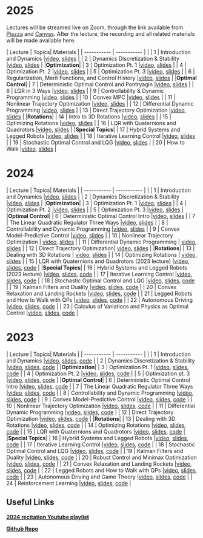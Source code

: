 # 2025

Lectures will be streamed live on Zoom, through the link available from [Piazza](https://piazza.com/cmu/spring2025/16745/home) and [Canvas](https://canvas.cmu.edu/courses/46532). After the lecture, the recording and all related materials will be made available here.

| Lecture     | Topics| Materials |
| ----------- | -----------         | | 
| 1     | Introduction and Dynamics      |[video](https://www.youtube.com/watch?v=SvAYJC7jug8&list=PLZnJoM76RM6IAJfMXd1PgGNXn3dxhkVgI), [slides](https://github.com/Optimal-Control-16-745/lecture-notebooks/tree/main/Lecture%201) |
| 2     | Dynamics Discretization & Stability      |[video](https://www.youtube.com/watch?v=_Swoo8n7DFM&list=PLZnJoM76RM6IAJfMXd1PgGNXn3dxhkVgI&index=2), [slides](https://github.com/Optimal-Control-16-745/lecture-notebooks/tree/main/Lecture%202) |
|**Optimization**|
| 3     | Optimization Pt. 1      |[video](https://www.youtube.com/watch?v=f7yF0KOV-sI&list=PLZnJoM76RM6IAJfMXd1PgGNXn3dxhkVgI&index=3), [slides](https://github.com/Optimal-Control-16-745/lecture-notebooks/tree/main/Lecture%203) |
| 4     | Optimization Pt. 2      |[video](https://www.youtube.com/watch?v=lIuPIlDxLNU&list=PLZnJoM76RM6IAJfMXd1PgGNXn3dxhkVgI&index=4), [slides](https://github.com/Optimal-Control-16-745/lecture-notebooks/tree/main/Lecture%204) |
| 5     | Optimization Pt. 3      |[video](https://www.youtube.com/watch?v=bsBXk17rff4&list=PLZnJoM76RM6IAJfMXd1PgGNXn3dxhkVgI&index=5), [slides](https://github.com/Optimal-Control-16-745/lecture-notebooks/tree/main/Lecture%205) |
| 6     | Regularization, Merit Functions, and Control History  |[video](https://www.youtube.com/watch?v=8N10U68kS5M&list=PLZnJoM76RM6IAJfMXd1PgGNXn3dxhkVgI&index=6), [slides](https://github.com/Optimal-Control-16-745/lecture-notebooks/tree/main/Lecture%206) |
|**Optimal Control**|
| 7     | Deterministic Optimal Control and Pontryagin  |[video](https://www.youtube.com/watch?v=ZoLmQB6C7WU&list=PLZnJoM76RM6IAJfMXd1PgGNXn3dxhkVgI&index=7), [slides](https://github.com/Optimal-Control-16-745/lecture-notebooks/tree/main/Lecture%207) |
| 8     | LQR in 3 Ways  |[video](https://www.youtube.com/watch?v=9_je9YOKtew&list=PLZnJoM76RM6IAJfMXd1PgGNXn3dxhkVgI&index=8), [slides](https://github.com/Optimal-Control-16-745/lecture-notebooks/tree/main/Lecture%208) |
| 9     | Controllability & Dynamic Programming  |[video](https://www.youtube.com/watch?v=RtGsW12LRjk&list=PLZnJoM76RM6IAJfMXd1PgGNXn3dxhkVgI&index=9), [slides](https://github.com/Optimal-Control-16-745/lecture-notebooks/tree/main/Lecture%209) |
| 10     | Convex MPC  |[video](https://www.youtube.com/watch?v=J7lh-uF3wlY&list=PLZnJoM76RM6IAJfMXd1PgGNXn3dxhkVgI&index=10), [slides](https://github.com/Optimal-Control-16-745/lecture-notebooks/tree/main/Lecture%2010) |
| 11     | Nonlinear Trajectory Optimization  |[video](https://www.youtube.com/watch?v=ERGKQ2ieYW8&list=PLZnJoM76RM6IAJfMXd1PgGNXn3dxhkVgI&index=11), [slides](https://github.com/Optimal-Control-16-745/lecture-notebooks/tree/main/Lecture%2011) |
| 12     | Differential Dynamic Programming  |[video](https://www.youtube.com/watch?v=JFiIZ8Iwj6Y&list=PLZnJoM76RM6IAJfMXd1PgGNXn3dxhkVgI&index=12), [slides](https://github.com/Optimal-Control-16-745/lecture-notebooks/tree/main/Lecture%2012) |
| 13     | Direct Trajectory Optimization  |[video](https://www.youtube.com/watch?v=8VZ0MZ_JpgE&list=PLZnJoM76RM6IAJfMXd1PgGNXn3dxhkVgI&index=13), [slides](https://github.com/Optimal-Control-16-745/lecture-notebooks/tree/main/Lecture%2013) |
|**Rotations**|
| 14     | Intro to 3D Rotations  |[video](https://www.youtube.com/watch?v=x5DJ8yh-674&list=PLZnJoM76RM6IAJfMXd1PgGNXn3dxhkVgI&index=14), [slides](https://github.com/Optimal-Control-16-745/lecture-notebooks/tree/main/Lecture%2014) |
| 15     | Optimizing Rotations  |[video](https://www.youtube.com/watch?v=bR6xadliH-c&list=PLZnJoM76RM6IAJfMXd1PgGNXn3dxhkVgI&index=15), [slides](https://github.com/Optimal-Control-16-745/lecture-notebooks/tree/main/Lecture%2015) |
| 16     | LQR with Quaternions and Quadrotors  |[video](https://www.youtube.com/watch?v=1sKMUrS4Mvk&list=PLZnJoM76RM6IAJfMXd1PgGNXn3dxhkVgI&index=16), [slides](https://github.com/Optimal-Control-16-745/lecture-notebooks/tree/main/Lecture%2016) |
|**Special Topics**|
| 17     | Hybrid Systems and Legged Robots  |[video](https://www.youtube.com/watch?v=QLyXkH4Jx1I&list=PLZnJoM76RM6IAJfMXd1PgGNXn3dxhkVgI&index=17), [slides](https://github.com/Optimal-Control-16-745/lecture-notebooks/tree/main/Lecture%2017) |
| 18     | Iterative Learning Control  |[video](https://www.youtube.com/watch?v=vbW5G5GydDU&list=PLZnJoM76RM6IAJfMXd1PgGNXn3dxhkVgI&index=18), [slides](https://github.com/Optimal-Control-16-745/lecture-notebooks/tree/main/Lecture%2018) |
| 19     | Stochastic Optimal Control and LQG  |[video](https://www.youtube.com/watch?v=FDZcYgEz5Qo&list=PLZnJoM76RM6IAJfMXd1PgGNXn3dxhkVgI&index=19), [slides](https://github.com/Optimal-Control-16-745/lecture-notebooks/tree/main/Lecture%2019) |
| 20     | How to Walk  |[video](https://www.youtube.com/watch?v=6mLonLAOpps&list=PLZnJoM76RM6IAJfMXd1PgGNXn3dxhkVgI&index=20), [slides](https://github.com/Optimal-Control-16-745/lecture-notebooks/tree/main/Lecture%2020) |

# 2024

| Lecture     | Topics| Materials |
| ----------- | -----------         | | 
| 1     | Introduction and Dynamics      |[video](https://www.youtube.com/watch?v=Kj88Nory8ec), [slides](https://github.com/Optimal-Control-16-745/lecture-notebooks/tree/master/Lecture%201) |
| 2     | Dynamics Discretization & Stability      |[video](https://youtu.be/Ne6oUqjAT6o), [slides](https://github.com/Optimal-Control-16-745/lecture-notebooks/tree/master/Lecture%202) |
|**Optimization**|
| 3     | Optimization Pt. 1      |[video](https://www.youtube.com/watch?v=FV8r2o0ZUiM), [slides](https://github.com/Optimal-Control-16-745/lecture-notebooks/tree/master/Lecture%203) |
| 4     | Optimization Pt. 2      |[video](https://www.youtube.com/watch?v=VPvpe75JHNQ), [slides](https://github.com/Optimal-Control-16-745/lecture-notebooks/tree/master/Lecture%204) |
| 5     | Optimization Pt. 3      |[video](https://www.youtube.com/watch?v=-f1pu8vsnYw), [slides](https://github.com/Optimal-Control-16-745/lecture-notebooks/tree/master/Lecture%205) |
|**Optimal Control**|
| 6     | Deterministic Optimal Control Intro      |[video](https://www.youtube.com/watch?v=u9vNBi62HsI), [slides](https://github.com/Optimal-Control-16-745/lecture-notebooks/tree/master/Lecture%206) |
| 7     | The Linear Quadratic Regulator Three Ways      |[video](https://www.youtube.com/watch?v=LcLCE7KiEB8), [slides](https://github.com/Optimal-Control-16-745/lecture-notebooks/tree/master/Lecture%207) |
| 8     | Controllability and Dynamic Programming      |[video](https://www.youtube.com/watch?v=cgRaP_TYZow), [slides](https://github.com/Optimal-Control-16-745/lecture-notebooks/tree/master/Lecture%208) |
| 9     | Convex Model-Predictive Control      |[video](https://www.youtube.com/watch?v=i-XEj8JY4Y0), [slides](https://github.com/Optimal-Control-16-745/lecture-notebooks/tree/master/Lecture%209) |
| 10    | Nonlinear Trajectory Optimization | [video](https://www.youtube.com/watch?v=t0vaNTZIC20), [slides](https://github.com/Optimal-Control-16-745/lecture-notebooks/tree/master/Lecture%2010) |
| 11    | Differential Dynamic Programming | [video](https://www.youtube.com/watch?v=qusvkcoHyz0), [slides](https://github.com/Optimal-Control-16-745/lecture-notebooks/tree/master/Lecture%2011) |
| 12    | Direct Trajectory Optimization| [video](https://youtu.be/8VAiAxa6-sM?si=OwQXgYkxcPXdHRyC), [slides](https://github.com/Optimal-Control-16-745/lecture-notebooks/tree/master/Lecture%2012) |
|**Rotations**|
| 13    | Dealing with 3D Rotations | [video](https://youtu.be/0ONcoIqfT5E?si=Q1at3Kxm8rOrmg2i), [slides](https://github.com/Optimal-Control-16-745/lecture-notebooks/tree/master/Lecture%2013) |
| 14    | Optimizing Rotations | [video](https://www.youtube.com/watch?v=8InVEfutyrQ), [slides](https://github.com/Optimal-Control-16-745/lecture-notebooks/tree/master/Lecture%2014) |
| 15     | LQR with Quaternions and Quadrotors (2023 lecture)  |[video](https://youtu.be/AxmE2uTPglg?si=3yci5Z8Dkhttcmsj), [slides](https://github.com/Optimal-Control-16-745/lecture-notebooks-2023/blob/main/Lecture%2015/Lecture%2015.pdf), [code](https://github.com/Optimal-Control-16-745/lecture-notebooks-2023/tree/main/Lecture%2015) | 
|**Special Topics**|
| 16     | Hybrid Systems and Legged Robots (2023 lecture)    |[video](https://youtu.be/3k2HXavhaY0?si=5VEvY7aWaGthtOvB), [slides](https://github.com/Optimal-Control-16-745/lecture-notebooks-2023/blob/main/Lecture%2016/Lecture%2016.pdf), [code](https://github.com/Optimal-Control-16-745/lecture-notebooks-2023/tree/main/Lecture%2016) | 
| 17     | Iterative Learning Control    |[video](https://www.youtube.com/watch?v=sscRS2RMVvw&t=1468s), [slides](https://github.com/Optimal-Control-16-745/lecture-notebooks/blob/master/Lecture%2017/Lecture%2017.pdf), [code](https://github.com/Optimal-Control-16-745/lecture-notebooks/tree/master/Lecture%2017) | 
| 18     | Stochastic Optimal Control and LQG     |[video](https://www.youtube.com/watch?v=gYXqNfmEW18), [slides](https://github.com/Optimal-Control-16-745/lecture-notebooks/blob/master/Lecture%2018/Lecture%2018.pdf), [code](https://github.com/Optimal-Control-16-745/lecture-notebooks/tree/master/Lecture%2018) | 
| 19     | Kalman Filters and Duality    |[video](https://www.youtube.com/watch?v=D2TvCKTEfbI), [slides](https://github.com/Optimal-Control-16-745/lecture-notebooks/blob/master/Lecture%2019/Lecture%2019.pdf), [code](https://github.com/Optimal-Control-16-745/lecture-notebooks/tree/master/Lecture%2019) | 
| 20     | Convex Relaxation and Landing Rockets |[video](https://www.youtube.com/watch?v=tiwFETCw5lw), [slides](https://github.com/Optimal-Control-16-745/lecture-notebooks/blob/master/Lecture%2020/Lecture%2020.pdf), [code](https://github.com/Optimal-Control-16-745/lecture-notebooks/tree/master/Lecture%2020) | 
| 21     | Legged Robots and How to Walk with QPs |[video](https://www.youtube.com/watch?v=O3V2h7-jIzg), [slides](https://github.com/Optimal-Control-16-745/lecture-notebooks/blob/master/Lecture%2021/Lecture%2021.pdf), [code](https://github.com/Optimal-Control-16-745/lecture-notebooks/tree/master/Lecture%2021) | 
| 22     | Autonomous Driving |[video](https://www.youtube.com/watch?v=4Fh0wIqaynQ), [slides](https://github.com/Optimal-Control-16-745/lecture-notebooks/blob/master/Lecture%2022/Lecture%2022.pdf), [code](https://github.com/Optimal-Control-16-745/lecture-notebooks/tree/master/Lecture%2022) | 
| 23     | Calculus of Variations and Physics as Optimal Control |[video](https://youtu.be/YbCb44ViwPU?si=eTXiPsourwF-aQ50), [slides](https://github.com/Optimal-Control-16-745/lecture-notebooks/blob/master/Lecture%2023/Lecture%2023.pdf), [code](https://github.com/Optimal-Control-16-745/lecture-notebooks/tree/master/Lecture%2023) | 

# 2023 

| Lecture     | Topics| Materials |
| ----------- | -----------         | | 
| 1     | Introduction and Dynamics      |[video](https://youtu.be/6rUdAOCNXAU?si=YeY1J_Qo8MD-uSep), [slides](https://github.com/Optimal-Control-16-745/lecture-notebooks-2023/blob/main/Lecture%201/Intro.pdf), [code](https://github.com/Optimal-Control-16-745/lecture-notebooks-2023/tree/main/Lecture%201) |
| 2     | Dynamics Discretization & Stability     |[video](https://youtu.be/GwinMLqsNuw?si=R-p1PJ_FrNwfl1H3), [slides](https://github.com/Optimal-Control-16-745/lecture-notebooks-2023/blob/main/Lecture%202/Lecture%202.pdf), [code](https://github.com/Optimal-Control-16-745/lecture-notebooks-2023/tree/main/Lecture%202) | 
|**Optimization**|
| 3     | Optimization Pt. 1     |[video](https://youtu.be/WQRaUCNCYwI?si=BJhQbsUZbEWYvubI), [slides](https://github.com/Optimal-Control-16-745/lecture-notebooks-2023/blob/main/Lecture%203/Lecture%203.pdf), [code](https://github.com/Optimal-Control-16-745/lecture-notebooks-2023/tree/main/Lecture%203) | 
| 4     | Optimization Pt. 2     |[video](https://youtu.be/0U8S6qIBvKM?si=NX4fSO0-oIwxOlAj), [slides](https://github.com/Optimal-Control-16-745/lecture-notebooks-2023/blob/main/Lecture%204/Lecture%204.pdf), [code](https://github.com/Optimal-Control-16-745/lecture-notebooks-2023/tree/main/Lecture%204) | 
| 5     | Optimization pt. 3     |[video](https://youtu.be/V9oHEF1OUHQ?si=PzZ4V_Y48jMS6hHP), [slides](https://github.com/Optimal-Control-16-745/lecture-notebooks-2023/blob/main/Lecture%205/Lecture%205.pdf), [code](https://github.com/Optimal-Control-16-745/lecture-notebooks-2023/tree/main/Lecture%205) | 
|**Optimal Control**|
| 6     | Deterministic Optimal Control Intro     |[video](https://youtu.be/U9zrNwMXktQ?si=r-GPCgq7NIX5bwBL), [slides](https://github.com/Optimal-Control-16-745/lecture-notebooks-2023/blob/main/Lecture%206/Lecture%206.pdf), [code](https://github.com/Optimal-Control-16-745/lecture-notebooks-2023/tree/main/Lecture%206) | 
| 7     | The Linear Quadratic Regulator Three Ways    |[video](https://youtu.be/yYmaNqA9_ZU?si=MY-U6_4HfhtBX3fb), [slides](https://github.com/Optimal-Control-16-745/lecture-notebooks-2023/blob/main/Lecture%207/Lecture%207.pdf), [code](https://github.com/Optimal-Control-16-745/lecture-notebooks-2023/tree/main/Lecture%207) | 
| 8     | Controllability and Dynamic Programming    |[video](https://youtu.be/WoGAwiMnCFA?si=wQFtTniN6-QlC_P-), [slides](https://github.com/Optimal-Control-16-745/lecture-notebooks-2023/blob/main/Lecture%208/Lecture%208.pdf), [code](https://github.com/Optimal-Control-16-745/lecture-notebooks-2023/tree/main/Lecture%208) | 
| 9     | Convex Model-Predictive Control    |[video](https://youtu.be/-5iWPI3BIkU?si=tRF-8LFNlDtca0tl), [slides](https://github.com/Optimal-Control-16-745/lecture-notebooks-2023/blob/main/Lecture%209/Lecture%209.pdf), [code](https://github.com/Optimal-Control-16-745/lecture-notebooks-2023/tree/main/Lecture%209) | 
| 10     | Nonlinear Trajectory Optimization     |[video](https://youtu.be/Wz5kwy1J8ZE?si=CB3dkjNadbzpXj0u), [slides](https://github.com/Optimal-Control-16-745/lecture-notebooks-2023/blob/main/Lecture%2010/Lecture%2010.pdf), [code](https://github.com/Optimal-Control-16-745/lecture-notebooks-2023/tree/main/Lecture%2010) | 
| 11     | Differential Dynamic Programming    |[video](https://youtu.be/hUf5YhSptLs?si=_uj_qYZNacnVxhFs), [slides](https://github.com/Optimal-Control-16-745/lecture-notebooks-2023/blob/main/Lecture%2011/Lecture%2011.pdf), [code](https://github.com/Optimal-Control-16-745/lecture-notebooks-2023/tree/main/Lecture%2011) | 
| 12     | Direct Trajectory Optimization    |[video](https://youtu.be/Oh4BfRX5ILg?si=oyGNnteoCkg4LeV3), [slides](https://github.com/Optimal-Control-16-745/lecture-notebooks-2023/blob/main/Lecture%2012/Lecture%2012.pdf), [code](https://github.com/Optimal-Control-16-745/lecture-notebooks-2023/tree/main/Lecture%2012) | 
|**Rotations**|
| 13     | Dealing with 3D Rotations    |[video](https://youtu.be/6iuN9l1bwm8?si=T9Y8VXZ0AYWHIiDe), [slides](https://github.com/Optimal-Control-16-745/lecture-notebooks-2023/blob/main/Lecture%2013/Lecture%2013.pdf), [code](https://github.com/Optimal-Control-16-745/lecture-notebooks-2023/tree/main/Lecture%2013) | 
| 14     | Optimizing Rotations    |[video](https://youtu.be/7t9HWMWBq70?si=SsNPUSlmQjIe7QAp), [slides](https://github.com/Optimal-Control-16-745/lecture-notebooks-2023/blob/main/Lecture%2014/Lecture%2014.pdf), [code](https://github.com/Optimal-Control-16-745/lecture-notebooks-2023/tree/main/Lecture%2014) | 
| 15     | LQR with Quaternions and Quadrotors    |[video](https://youtu.be/AxmE2uTPglg?si=3yci5Z8Dkhttcmsj), [slides](https://github.com/Optimal-Control-16-745/lecture-notebooks-2023/blob/main/Lecture%2015/Lecture%2015.pdf), [code](https://github.com/Optimal-Control-16-745/lecture-notebooks-2023/tree/main/Lecture%2015) | 
|**Special Topics**|
| 16     | Hybrid Systems and Legged Robots     |[video](https://youtu.be/3k2HXavhaY0?si=5VEvY7aWaGthtOvB), [slides](https://github.com/Optimal-Control-16-745/lecture-notebooks-2023/blob/main/Lecture%2016/Lecture%2016.pdf), [code](https://github.com/Optimal-Control-16-745/lecture-notebooks-2023/tree/main/Lecture%2016) | 
| 17     | Iterative Learning Control    |[video](https://youtu.be/JXZbrzJiUo4?si=uHAv-97zfqQWYM3u), [slides](https://github.com/Optimal-Control-16-745/lecture-notebooks-2023/blob/main/Lecture%2017/Lecture%2017.pdf), [code](https://github.com/Optimal-Control-16-745/lecture-notebooks-2023/tree/main/Lecture%2017) | 
| 18     | Stochastic Optimal Control and LQG     |[video](https://youtu.be/IEP8ZApmaPU?si=BacdAgQNXNPXcWag), [slides](https://github.com/Optimal-Control-16-745/lecture-notebooks-2023/blob/main/Lecture%2018/Lecture%2018.pdf), [code](https://github.com/Optimal-Control-16-745/lecture-notebooks-2023/tree/main/Lecture%2018) | 
| 19     | Kalman Filters and Duality    |[video](https://youtu.be/ZMciakM9YC0?si=gKvwoJbRiZ7fWYSD), [slides](https://github.com/Optimal-Control-16-745/lecture-notebooks-2023/blob/main/Lecture%2019/Lecture%2019.pdf), [code](https://github.com/Optimal-Control-16-745/lecture-notebooks-2023/tree/main/Lecture%2019) | 
| 20     | Robust Control and Minimax Optimization     |[video](https://youtu.be/GmIFVr-HXPs?si=U5aPyRYyeEd3JyuA), [slides](https://github.com/Optimal-Control-16-745/lecture-notebooks-2023/blob/main/Lecture%2020/Lecture%2020.pdf), [code](https://github.com/Optimal-Control-16-745/lecture-notebooks-2023/tree/main/Lecture%2020) | 
| 21     | Convex Relaxation and Landing Rockets     |[video](https://youtu.be/gwdcIxzp2N4?si=aDpUhNUEnTecaR-A), [slides](https://github.com/Optimal-Control-16-745/lecture-notebooks-2023/blob/main/Lecture%2021/Lecture%2021.pdf), [code](https://github.com/Optimal-Control-16-745/lecture-notebooks-2023/tree/main/Lecture%2021) | 
| 22     | Legged Robots and How to Walk with QPs    |[video](https://youtu.be/zI_dbgtVYqM?si=R8NR34sjzPpxJg-B), [slides](https://github.com/Optimal-Control-16-745/lecture-notebooks-2023/blob/main/Lecture%2022/Lecture%2022.pdf), [code](https://github.com/Optimal-Control-16-745/lecture-notebooks-2023/tree/main/Lecture%2022) | 
| 23     | Autonomous Driving and Game Theory    |[video](https://youtu.be/HfwZN9OFBO8?si=W2IjL58f08gY_WCy), [slides](https://github.com/Optimal-Control-16-745/lecture-notebooks-2023/blob/main/Lecture%2023/Lecture%2023.pdf), [code](https://github.com/Optimal-Control-16-745/lecture-notebooks-2023/tree/main/Lecture%2023) | 
| 24     | Reinforcement Learning    |[video](https://youtu.be/5wK1GXuYMZ0?si=o1w5e9h90BtvNqUr), [slides](https://github.com/Optimal-Control-16-745/lecture-notebooks-2023/blob/main/Lecture%2024/Lecture%2024.pdf), [code](https://github.com/Optimal-Control-16-745/lecture-notebooks-2023/tree/main/Lecture%2024) | 

## Useful Links

[**2024 recitation Youtube playlist**](https://www.youtube.com/watch?v=6rUdAOCNXAU&list=PLZnJoM76RM6KugDT9sw5zhAmqKnGeoLRa)

[**Github Repo**](https://github.com/Optimal-Control-16-745/lecture-notebooks-2024)